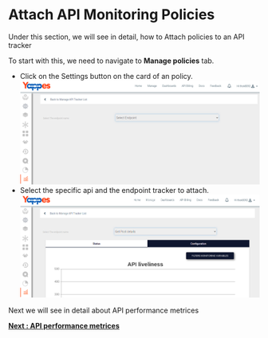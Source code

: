 Attach API Monitoring Policies
==============================

Under this section, we will see in detail, how to Attach policies to an
API tracker

To start with this, we need to navigate to **Manage policies** tab.

-   Click on the Settings button on the card of an policy.
		![](../images/dashboard/monitoring/add_api_tracker_003.png) 
-   Select the specific api and the endpoint tracker to attach.
		![](../images/dashboard/monitoring/add_api_tracker_004.png) 

Next we will see in detail about API performance metrices 

[**Next : API
performance metrices**](performance_metrics.md)
